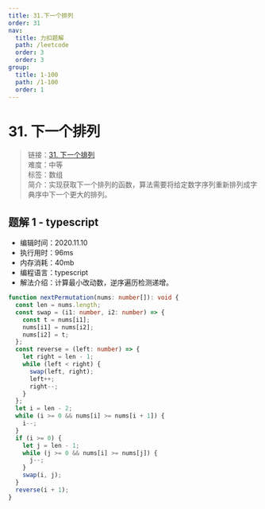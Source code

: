 ```yaml
---
title: 31.下一个排列
order: 31
nav:
  title: 力扣题解
  path: /leetcode
  order: 3
  order: 3
group:
  title: 1-100
  path: /1-100
  order: 1
---
```


# 31. 下一个排列

> 链接：[31. 下一个排列](https://leetcode-cn.com/problems/next-permutation/)  
> 难度：中等  
> 标签：数组  
> 简介：实现获取下一个排列的函数，算法需要将给定数字序列重新排列成字典序中下一个更大的排列。

## 题解 1 - typescript

- 编辑时间：2020.11.10
- 执行用时：96ms
- 内存消耗：40mb
- 编程语言：typescript
- 解法介绍：计算最小改动数，逆序遍历检测递增。

```typescript
function nextPermutation(nums: number[]): void {
  const len = nums.length;
  const swap = (i1: number, i2: number) => {
    const t = nums[i1];
    nums[i1] = nums[i2];
    nums[i2] = t;
  };
  const reverse = (left: number) => {
    let right = len - 1;
    while (left < right) {
      swap(left, right);
      left++;
      right--;
    }
  };
  let i = len - 2;
  while (i >= 0 && nums[i] >= nums[i + 1]) {
    i--;
  }
  if (i >= 0) {
    let j = len - 1;
    while (j >= 0 && nums[i] >= nums[j]) {
      j--;
    }
    swap(i, j);
  }
  reverse(i + 1);
}
```
